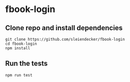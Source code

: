 # fbook-login

## Clone repo and install dependencies
```unix
git clone https://github.com/sleiendecker/fbook-login
cd fbook-login
npm install
```

## Run the tests
```unix
npm run test
```